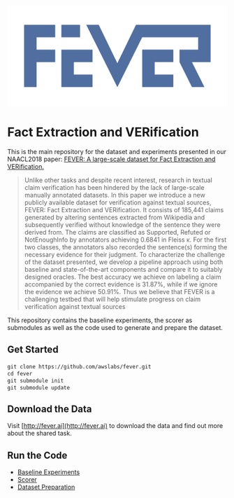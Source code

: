 ![FEVER logo](images/Logo_blue.png)

# Fact Extraction and VERification

This is the main repository for the dataset and experiments presented in our NAACL2018 paper: [FEVER: A large-scale dataset for Fact Extraction and VERification.](https://arxiv.org/abs/1803.05355)

> Unlike other tasks and despite recent interest, research in textual claim verification has been hindered by the lack of large-scale manually annotated datasets. In this paper we introduce a new publicly available dataset for verification against textual sources, FEVER: Fact Extraction and VERification. It consists of 185,441 claims generated by altering sentences extracted from Wikipedia and subsequently verified without knowledge of the sentence they were derived from. The claims are classified as Supported, Refuted or NotEnoughInfo by annotators achieving 0.6841 in Fleiss κ. For the first two classes, the annotators also recorded the sentence(s) forming the necessary evidence for their judgment. To characterize the challenge of the dataset presented, we develop a pipeline approach using both baseline and state-of-the-art components and compare it to suitably designed oracles. The best accuracy we achieve on labeling a claim accompanied by the correct evidence is 31.87%, while if we ignore the evidence we achieve 50.91%. Thus we believe that FEVER is a challenging testbed that will help stimulate progress on claim verification against textual sources

This repository contains the baseline experiments, the scorer as submodules as well as the code used to generate and prepare the dataset.


## Get Started

```
git clone https://github.com/awslabs/fever.git
cd fever
git submodule init
git submodule update
```


## Download the Data

Visit [http://fever.ai](http://fever.ai) to download the data and find out more about the shared task. 
    


## Run the Code

 * [Baseline Experiments](https://github.com/sheffieldnlp/fever-baselines)
 * [Scorer](https://github.com/sheffieldnlp/fever-scorer)
 * [Dataset Preparation](fever-annotations-platform/)

    
